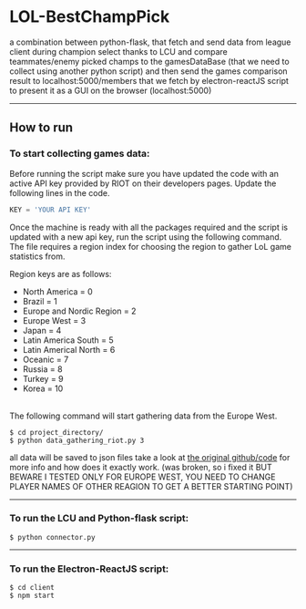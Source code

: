 # LOL-BestChampPick
a combination between python-flask, that fetch and send data from league client during champion select thanks to LCU and compare teammates/enemy picked champs to the gamesDataBase (that we need to collect using another python script) and then send the games comparison result to localhost:5000/members that we fetch by electron-reactJS script to present it as a GUI on the browser (localhost:5000)

***

## How to run
### To start collecting games data: 
Before running the script make sure you have updated the code with an active API key provided by RIOT on their developers pages. Update the following lines in the code.
```python
KEY = 'YOUR API KEY'
```
Once the machine is ready with all the packages required and the script is updated with a new api key, run the script using the following command. The file requires a region index for choosing the region to gather LoL game statistics from.

Region keys are as follows:
- North America = 0
- Brazil = 1
- Europe and Nordic Region = 2
- Europe West = 3
- Japan = 4
- Latin America South = 5
- Latin Americal North = 6
- Oceanic = 7
- Russia = 8
- Turkey = 9
- Korea = 10
<br/>
The following command will start gathering data from the Europe West.

```
$ cd project_directory/
$ python data_gathering_riot.py 3
```
all data will be saved to json files take a look at [the original github/code](https://github.com/shrinivasshetty21/Data-Mining-from-RIOT-API) for more info and how does it exactly work. (was broken, so i fixed it BUT BEWARE I TESTED ONLY FOR EUROPE WEST, YOU NEED TO CHANGE PLAYER NAMES OF OTHER REAGION TO GET A BETTER STARTING POINT)

___
### To run the LCU and Python-flask script:
 
```
$ python connector.py
```
___
### To run the Electron-ReactJS script:

```
$ cd client
$ npm start
```
